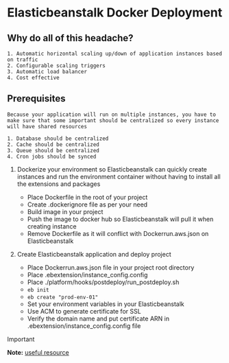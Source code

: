 # Elasticbeanstalk Docker Deployment

## Why do all of this headache?
	1. Automatic horizontal scaling up/down of application instances based on traffic
	2. Configurable scaling triggers
	3. Automatic load balancer
	4. Cost effective

## Prerequisites
	Because your application will run on multiple instances, you have to make sure that some important should be centralized so every instance will have shared resources

	1. Database should be centralized
	2. Cache should be centralized
	3. Queue should be centralized
	4. Cron jobs should be synced

1. Dockerize your environment so Elasticbeanstalk can quickly create instances and run the environment container without having to install all the extensions and packages
	- Place Dockerfile in the root of your project
	- Create .dockerignore file as per your need
	- Build image in your project
	- Push the image to docker hub so Elasticbeanstalk will pull it when creating instance
	- Remove Dockerfile as it will conflict with Dockerrun.aws.json on Elasticbeanstalk

2. Create Elasticbeanstalk application and deploy project
	- Place Dockerrun.aws.json file in your project root directory
	- Place .ebextension/instance_config.config
	- Place ./platform/hooks/postdeploy/run_postdeploy.sh
	- `eb init`
	- `eb create "prod-env-01"`
	- Set your environment variables in your Elasticbeanstalk
	- Use ACM to generate certificate for SSL
	- Verify the domain name and put certificate ARN in .ebextension/instance_config.config file

> [!IMPORTANT]
> **Note:** [useful resource](https://docs.aws.amazon.com/elasticbeanstalk/latest/dg/command-options-general.html)

